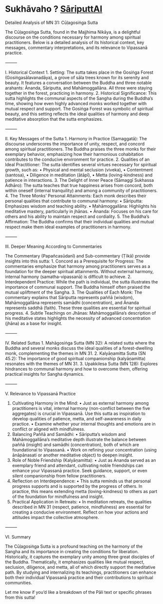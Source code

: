 # Sukhāvaho ? [SāriputtAI](https://chatgpt.com/g/g-p25UYT2UR-sariputtai)

Detailed Analysis of MN 31: Cūḷagosiṅga Sutta

The Cūḷagosiṅga Sutta, found in the Majjhima Nikāya, is a delightful discourse on the conditions necessary for harmony among spiritual practitioners. Below is a detailed analysis of its historical context, key messages, commentary interpretations, and its relevance to Vipassanā practice.

⸻

I. Historical Context
	1.	Setting:
The sutta takes place in the Gosiṅga Forest (Gosiṅgasālavanadāya), a grove of sāla trees known for its serenity and beauty. It features a conversation between the Buddha and three notable arahants: Ānanda, Sāriputta, and Mahāmoggallāna. All three were staying together in the forest, practicing in harmony.
	2.	Historical Significance:
This sutta highlights the communal aspects of the Sangha during the Buddha’s time, showing how even highly advanced monks worked together with mutual respect and support. The Gosiṅga Forest was symbolic of spiritual beauty, and this setting reflects the ideal qualities of harmony and deep meditative absorption that the sutta emphasizes.

⸻

II. Key Messages of the Sutta
	1.	Harmony in Practice (Samaggatā):
The discourse underscores the importance of unity, respect, and concord among spiritual practitioners. The Buddha praises the three monks for their exemplary behavior, emphasizing how their harmonious cohabitation contributes to the conducive environment for practice.
	2.	Qualities of an Ideal Practitioner:
The sutta identifies several virtues necessary for spiritual growth, such as:
	•	Physical and mental seclusion (viveka),
	•	Contentment (santosa),
	•	Diligence in meditation (ātāpī),
	•	Metta (loving-kindness) and patience in interactions.
	3.	The Delight of Inner Peace (Sāmaggī Sukhassa Ādhāro):
The sutta teaches that true happiness arises from concord, both within oneself (internal tranquility) and among a community of practitioners.
	4.	The Three Monks’ Personal Attainments:
Each monk describes their personal qualities that contribute to communal harmony:
	•	Sāriputta: Emphasizes wisdom and teaching ability.
	•	Mahāmoggallāna: Highlights his meditative mastery, particularly in jhānas.
	•	Ānanda: Focuses on his care for others and his ability to maintain respect and cordiality.
	5.	The Buddha’s Affirmation:
The Buddha confirms that their individual qualities and mutual respect make them ideal examples of practitioners in harmony.

⸻

III. Deeper Meaning According to Commentaries

The Commentary (Papañcasūdanī) and Sub-commentary (Ṭīkā) provide insights into this sutta:
	1.	Concord as a Prerequisite for Progress:
The commentaries emphasize that harmony among practitioners serves as a foundation for the deeper spiritual attainments. Without external harmony, internal harmony (samatha-vipassanā) is difficult to achieve.
	2.	Interdependent Practice:
While the path is individual, the sutta illustrates the importance of communal support. The Buddha himself often praised the mutual upliftment of the Sangha.
	3.	The Qualities of Each Monk:
The commentary explains that Sāriputta represents paññā (wisdom), Mahāmoggallāna represents samādhi (concentration), and Ānanda represents saddhā (faith). These three qualities are essential for spiritual progress.
	4.	Subtle Teachings on Jhānas:
Mahāmoggallāna’s description of his meditative states highlights the necessity of advanced concentration (jhāna) as a base for insight.

⸻

IV. Related Suttas
	1.	Mahāgosiṅga Sutta (MN 32):
A related sutta where the Buddha and several monks discuss the ideal qualities of a forest-dwelling monk, complementing the themes in MN 31.
	2.	Kalyāṇamitta Sutta (SN 45.2):
The importance of good spiritual companionship (kalyāṇamitta) resonates with the themes of MN 31.
	3.	Upakkilesa Sutta (MN 128):
Explores hindrances to communal harmony and how to overcome them, offering practical insights for Sangha dynamics.

⸻

V. Relevance to Vipassanā Practice
1.	Cultivating Harmony in the Mind:
	•	Just as external harmony among practitioners is vital, internal harmony (non-conflict between the five aggregates) is crucial in Vipassanā. Use this sutta as inspiration to develop qualities of patience, metta, and self-awareness in daily practice.
	•	Examine whether your internal thoughts and emotions are in conflict or aligned with mindfulness.
2.	Balancing Paññā and Samādhi:
	•	Sāriputta’s wisdom and Mahāmoggallāna’s meditative depth illustrate the balance between paññā (insight) and samādhi (concentration), both of which are foundational to Vipassanā.
	•	Work on refining your concentration (using ānāpānasati or another meditative object) to deepen insight.
3.	Role of Noble Friendship (Kalyāṇamitta):
	•	Just as Ānanda served as an exemplary friend and attendant, cultivating noble friendships can enhance your Vipassanā practice. Seek guidance, support, or even silent companionship from fellow practitioners.
4.	Reflection on Interdependence:
	•	This sutta reminds us that personal progress supports and is supported by the progress of others. In practice, this means extending metta (loving-kindness) to others as part of the foundation for mindfulness and insight.
5.	Practical Application in Retreats:
	•	In meditation retreats, the qualities described in MN 31 (respect, patience, mindfulness) are essential for creating a conducive environment. Reflect on how your actions and attitudes impact the collective atmosphere.

⸻

VI. Summary

The Cūḷagosiṅga Sutta is a profound teaching on the harmony of the Sangha and its importance in creating the conditions for liberation. Historically, it captures the exemplary unity among three great disciples of the Buddha. Thematically, it emphasizes qualities like mutual respect, seclusion, diligence, and metta, all of which directly support the meditative path. By studying and internalizing its teachings, practitioners can enhance both their individual Vipassanā practice and their contributions to spiritual communities.

Let me know if you’d like a breakdown of the Pāli text or specific phrases from this sutta!

